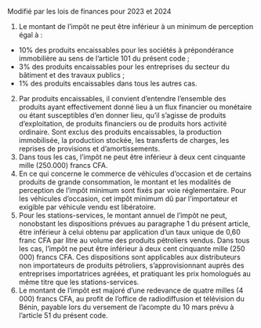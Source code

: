 Modifié par les lois de finances pour 2023 et 2024
1) Le montant de l’impôt ne peut être inférieur à un minimum de perception égal à :
- 10% des produits encaissables pour les sociétés à prépondérance immobilière au
sens de l’article 101 du présent code ;
- 3% des produits encaissables pour les entreprises du secteur du bâtiment et des
travaux publics ;
- 1% des produits encaissables dans tous les autres cas.
2) Par produits encaissables, il convient d’entendre l’ensemble des produits ayant
effectivement donné lieu à un flux financier ou monétaire ou étant susceptibles d’en donner lieu, qu’il s’agisse de produits d’exploitation, de produits financiers ou de produits hors activité ordinaire. Sont exclus des produits encaissables, la production immobilisée, la production stockée, les transferts de charges, les reprises de provisions et d’amortissements.
3) Dans tous les cas, l’impôt ne peut être inférieur à deux cent cinquante mille
(250.000) francs CFA.
4) En ce qui concerne le commerce de véhicules d’occasion et de certains produits
de grande consommation, le montant et les modalités de perception de l’impôt minimum sont fixés par voie réglementaire. Pour les véhicules d’occasion, cet impôt minimum dû par l’importateur et exigible par véhicule vendu est libératoire.
5) Pour les stations-services, le montant annuel de l’impôt ne peut, nonobstant les
dispositions prévues au paragraphe 1 du présent article, être inférieur à celui obtenu par application d’un taux unique de 0,60 franc CFA par litre au volume des produits pétroliers vendus. Dans tous les cas, l’impôt ne peut être inférieur à deux cent cinquante mille (250 000) francs CFA.
Ces  dispositions  sont  applicables  aux  distributeurs  non  importateurs  de  produits pétroliers, s’approvisionnant auprès des entreprises importatrices agréées, et pratiquant les prix homologués au même titre que les stations-services.
6) Le montant de l’impôt est majoré d’une redevance de quatre milles (4 000) francs
CFA, au profit de l’office de radiodiffusion et télévision du Bénin, payable lors du versement de l’acompte du 10 mars prévu à l’article 51 du présent code.